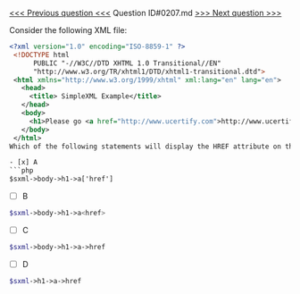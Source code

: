 [<<< Previous question <<<](0206.md)  Question ID#0207.md  [>>> Next question >>>](0208.md) 

Consider the following XML file:

```xml
<?xml version="1.0" encoding="ISO-8859-1" ?>   
 <!DOCTYPE html   
      PUBLIC "-//W3C//DTD XHTML 1.0 Transitional//EN"   
      "http://www.w3.org/TR/xhtml1/DTD/xhtml1-transitional.dtd">   
 <html xmlns="http://www.w3.org/1999/xhtml" xml:lang="en" lang="en">   
   <head>   
     <title> SimpleXML Example</title>   
   </head>   
   <body>   
     <h1>Please go <a href="http://www.ucertify.com">http://www.ucertify.com</a></h1>   
   </body>   
 </html>
Which of the following statements will display the HREF attribute on the anchor tag if the SimpleXML object is $sxml?

- [x] A
```php
$sxml->body->h1->a['href']
```

- [ ] B
```php
$sxml->body->h1->a<href>
```

- [ ] C
```php
$sxml->body->h1->a->href
```

- [ ] D
```php
$sxml->h1->a->href
```

